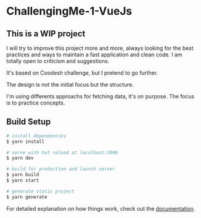 # ChallengingMe-1-VueJs

## This is a WIP project

I will try to improve this project more and more, always looking for the best practices and ways to maintain a fast application and clean code. I am totally open to criticism and suggestions.

It's based on Coodesh challenge, but I pretend to go further.

The design is not the initial focus but the structure.

I'm using differents approachs for fetching data, it's on purpose. The focus is to practice concepts.

## Build Setup

```bash
# install dependencies
$ yarn install

# serve with hot reload at localhost:3000
$ yarn dev

# build for production and launch server
$ yarn build
$ yarn start

# generate static project
$ yarn generate
```

For detailed explanation on how things work, check out the [documentation](https://nuxtjs.org).
